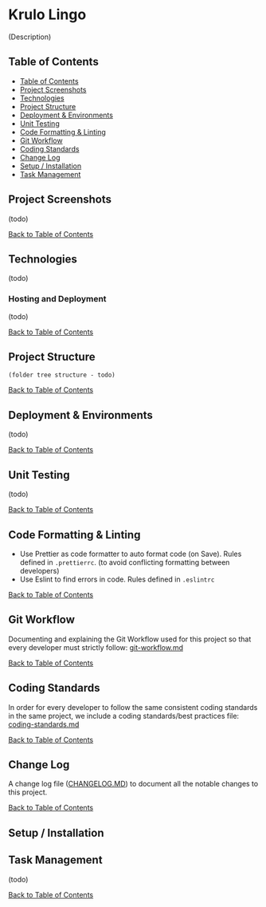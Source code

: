 # Krulo Lingo

(Description)

## Table of Contents

- [Table of Contents](#table-of-contents)
- [Project Screenshots](#project-screenshots)
- [Technologies](#technologies)
- [Project Structure](#project-structure)
- [Deployment & Environments](#deployment--environments)
- [Unit Testing](#unit-testing)
- [Code Formatting & Linting](#code-formatting--linting)
- [Git Workflow](#git-workflow)
- [Coding Standards](#coding-standards)
- [Change Log](#change-log)
- [Setup / Installation](#setup--installation)
- [Task Management](#task-management)

## Project Screenshots

(todo)

[Back to Table of Contents](#table-of-contents)

## Technologies

(todo)

### Hosting and Deployment

(todo)

[Back to Table of Contents](#table-of-contents)

## Project Structure

```
(folder tree structure - todo)
```

[Back to Table of Contents](#table-of-contents)

## Deployment & Environments

(todo)

[Back to Table of Contents](#table-of-contents)

## Unit Testing

(todo)

[Back to Table of Contents](#table-of-contents)

## Code Formatting & Linting

- Use Prettier as code formatter to auto format code (on Save). Rules defined in `.prettierrc`. (to avoid conflicting formatting between developers)
- Use Eslint to find errors in code. Rules defined in `.eslintrc`

[Back to Table of Contents](#table-of-contents)

## Git Workflow

Documenting and explaining the Git Workflow used for this project so that every developer must strictly follow:
[git-workflow.md](documentation/git-workflow.md)

[Back to Table of Contents](#table-of-contents)

## Coding Standards

In order for every developer to follow the same consistent coding standards in the same project, we include a coding standards/best practices file: [coding-standards.md](documentation/CODING-STANDARDS.md)

[Back to Table of Contents](#table-of-contents)

## Change Log

A change log file ([CHANGELOG.MD](documentation/CHANGELOG.md)) to document all the notable changes to this project.

[Back to Table of Contents](#table-of-contents)

## Setup / Installation

## Task Management

(todo)

[Back to Table of Contents](#table-of-contents)
